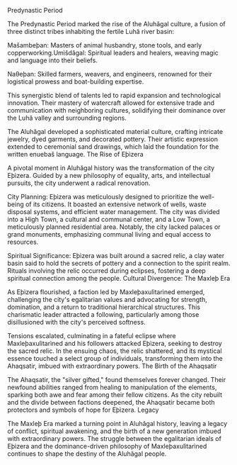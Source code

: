 Predynastic Period

The Predynastic Period marked the rise of the Aluhăgal culture, a fusion of three distinct tribes inhabiting the fertile Luhă river basin:

Mašambeþan: Masters of animal husbandry, stone tools, and early copperworking.Umìšdăgal: Spiritual leaders and healers, weaving magic and language into their beliefs.

Naθeþan: Skilled farmers, weavers, and engineers, renowned for their logistical prowess and boat-building expertise.

This synergistic blend of talents led to rapid expansion and technological innovation. Their mastery of watercraft allowed for extensive trade and communication with neighboring cultures, solidifying their dominance over the Luhă valley and surrounding regions.

The Aluhăgal developed a sophisticated material culture, crafting intricate jewelry, dyed garments, and decorated pottery. Their artistic expression extended to ceremonial sand drawings, which laid the foundation for the written enuebaš language.
The Rise of Eþìzera

A pivotal moment in Aluhăgal history was the transformation of the city Eþìzera. Guided by a new philosophy of equality, arts, and intellectual pursuits, the city underwent a radical renovation.

City Planning: Eþìzera was meticulously designed to prioritize the well-being of its citizens. It boasted an extensive network of wells, waste disposal systems, and efficient water management. The city was divided into a High Town, a cultural and communal center, and a Low Town, a meticulously planned residential area. Notably, the city lacked palaces or grand monuments, emphasizing communal living and equal access to resources.

Spiritual Significance: Eþìzera was built around a sacred relic, a clay water basin said to hold the secrets of pottery and a connection to the spirit realm. Rituals involving the relic occurred during eclipses, fostering a deep spiritual connection among the people.
Cultural Divergence: The Maxleþ Era

As Eþìzera flourished, a faction led by Maxleþaxulìtarìned emerged, challenging the city's egalitarian values and advocating for strength, domination, and a return to traditional hierarchical structures. This charismatic leader attracted a following, particularly among those disillusioned with the city's perceived softness.

Tensions escalated, culminating in a fateful eclipse where Maxleþaxulìtarìned and his followers attacked Eþìzera, seeking to destroy the sacred relic. In the ensuing chaos, the relic shattered, and its mystical essence touched a select group of individuals, transforming them into the Ahaqsatir, imbued with extraordinary powers.
The Birth of the Ahaqsatir

The Ahaqsatir, the "silver gifted," found themselves forever changed. Their newfound abilities ranged from healing to manipulation of the elements, sparking both awe and fear among their fellow citizens. As the city rebuilt and the divide between factions deepened, the Ahaqsatir became both protectors and symbols of hope for Eþìzera.
Legacy

The Maxleþ Era marked a turning point in Aluhăgal history, leaving a legacy of conflict, spiritual awakening, and the birth of a new generation imbued with extraordinary powers. The struggle between the egalitarian ideals of Eþìzera and the dominance-driven philosophy of Maxleþaxulìtarìned continues to shape the destiny of the Aluhăgal people.
